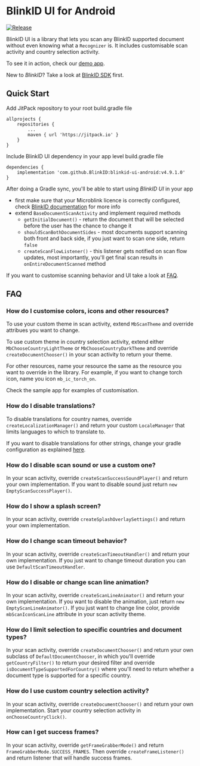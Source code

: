 # BlinkID UI for Android
[![Release](https://jitpack.io/v/BlinkID/blinkid-ui-android.svg)](https://jitpack.io/#BlinkID/blinkid-ui-android)

BlinkID UI is a library that lets you scan any BlinkID supported document without even knowing what a `Recognizer` is.
It includes customisable scan activity and country selection activity.

To see it in action, check our [demo app](https://play.google.com/store/apps/details?id=com.microblink.blinkidapp). 

New to _BlinkID_? Take a look at [BlinkID SDK](https://github.com/BlinkID/blinkid-android) first.

## <a name="quickStart"></a> Quick Start
Add JitPack repository to your root build.gradle file

```
allprojects {
	repositories {
		...
		maven { url 'https://jitpack.io' }
	}
}
```

Include BlinkID UI dependency in your app level build.gradle file
	
```
dependencies {
	implementation 'com.github.BlinkID:blinkid-ui-android:v4.9.1.0'
}
```

After doing a Gradle sync, you'll be able to start using _BlinkID UI_ in your app

* first make sure that your Microblink licence is correctly configured, check [BlinkID documentation](https://github.com/BlinkID/blinkid-android/blob/master/README.md#quickScan) for more info
* extend `BaseDocumentScanActivity` and implement required methods
	* `getInitialDocument()` - return the document that will be selected before the user has the chance to change it
	* `shouldScanBothDocumentSides` - most documents support scanning both front and back side, if you just want to scan one side, return `false`
	* `createScanFlowListener()` - this listener gets notified on scan flow updates, most importantly, you'll get final scan results in `onEntireDocumentScanned` method

If you want to customise scanning behavior and UI take a look at [FAQ](#faq).

## <a name="faq"></a> FAQ
### How do I customise colors, icons and other resources?
To use your custom theme in scan activity, extend `MbScanTheme` and override attribues you want to change.

To use custom theme in country selection activity, extend either `MbChooseCountryLightTheme` or `MbChooseCountryDarkTheme` and override `createDocumentChooser()` in your scan activity to return your theme.

For other resources, name your resource the same as the resource you want to override in the library. For example, if you want to change torch icon, name you icon `mb_ic_torch_on`.

Check the sample app for examples of customisation.

### How do I disable translations?
To disable translations for country names, override `createLocalizationManager()` and return your custom `LocaleManager` that limits languages to which to translate to. 

If you want to disable translations for other strings, change your gradle configuration as explained [here](https://developer.android.com/studio/build/shrink-code#unused-alt-resources).

### How do I disable scan sound or use a custom one?
In your scan activity, override `createScanSuccessSoundPlayer()` and return your own implementation. If you want to disable sound just return `new EmptyScanSuccessPlayer()`. 

### How do I show a splash screen?
In your scan activity, override `createSplashOverlaySettings()` and return your own implementation. 

### How do I change scan timeout behavior?
In your scan activity, override `createScanTimeoutHandler()` and return your own implementation. If you just want to change timeout duration you can use `DefaultScanTimeoutHandler`.

### How do I disable or change scan line animation?
In your scan activity, override `createScanLineAnimator()` and return your own implementation. If you want to disable the animation, just return `new EmptyScanLineAnimator()`. If you just want to change line color, provide `mbScanIconScanLine` attribute in your scan activity theme.

### How do I limit selection to specific countries and document types?
In your scan activity, override `createDocumentChooser()` and return your own subclass of `DefaultDocumentChooser`, in which you'll override `getCountryFilter()` to return your desired filter and override `isDocumentTypeSupportedForCountry()` where you'll need to return whether a document type is supported for a specific country.

### How do I use custom country selection activity?
In your scan activity, override `createDocumentChooser()` and return your own implementation. Start your country selection activity in `onChooseCountryClick()`.

### How can I get success frames?
In your scan activity, override `getFrameGrabberMode()` and return `FrameGrabberMode.SUCCESS_FRAMES`. Then override `createFrameListener()` and return listener that will handle success frames.
